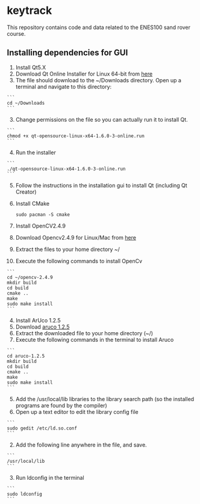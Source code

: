 keytrack
===

This repository contains code and data related to the ENES100 sand rover course.


Installing dependencies for GUI
---

1. Install Qt5.X
  1. Download Qt Online Installer for Linux 64-bit from [here](http://qt-project.org/downloads)
  2. The file should download to the ~/Downloads directory.  Open up a terminal and navigate to this directory:
  
    ```
    cd ~/Downloads
    ```
  3. Change permissions on the file so you can actually run it to install Qt.  
    
    ```
    chmod +x qt-opensource-linux-x64-1.6.0-3-online.run
    ```
  4.  Run the installer
    
    ```
    ./qt-opensource-linux-x64-1.6.0-3-online.run
    ```
  5.  Follow the instructions in the installation gui to install Qt (including Qt Creator)
2. Install CMake
    ```
    sudo pacman -S cmake
    ```

3. Install OpenCV2.4.9
  1. Download Opencv2.4.9 for Linux/Mac from [here](http://opencv.org/downloads.html)
  2. Extract the files to your home directory ~/
  3. Execute the following commands to install OpenCv

    ```
    cd ~/opencv-2.4.9
    mkdir build
    cd build
    cmake ..
    make
    sudo make install
    ```

4. Install ArUco 1.2.5
  1.  Download [aruco 1.2.5](http://sourceforge.net/projects/aruco/files/1.2.5/aruco-1.2.5.tgz/download)
  2.  Extract the downloaded file to your home directory (~/)
  3.  Execute the following commands in the terminal to install Aruco

    ```
    cd aruco-1.2.5
    mkdir build
    cd build
    cmake ..
    make
    sudo make install
    ```

5. Add the /usr/local/lib libraries to the library search path (so the installed programs are found by the compiler)
  1. Open up a text editor to edit the library config file
  
    ```
    sudo gedit /etc/ld.so.conf
    ```
  2. Add the following line anywhere in the file, and save.
    
    ```
    /usr/local/lib
    ```
  3.  Run ldconfig in the terminal

    ```
    sudo ldconfig
    ```
